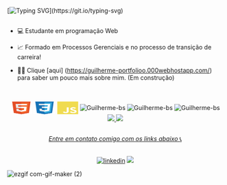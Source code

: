 [![Typing SVG](https://readme-typing-svg.herokuapp.com/?color=C0C0C0&size=35&center=true&vCenter=true&width=1000&lines=Olá,+eu+sou+o+Guilherme+Gonçalves+🖖🏻;)](https://git.io/typing-svg) 

##

- 💻 Estudante em programação Web <br>
<!--💻Estudando Desenvolvimento WEB no SENAC-RJ <br>
 Estudando HTML, CSS, Javascript, Bootstrap, PHP e SQL <br> -->
- 📈 Formado em Processos Gerenciais e no processo de transição de carreira!
<!-- Apaixonado por tecnologia e focado em dar continuidade na transição para a área <br> -->
- 🕵️‍♂️ Clique [aqui] (https://guilherme-portfolioo.000webhostapp.com/) para saber um pouco mais sobre mim. (Em construção)
<!-- Em construção -->
##

<div align="center" style="display: inline_block"><br>
  <img align="center" alt="Guilherme-HTML" height="30" width="50" src="https://raw.githubusercontent.com/devicons/devicon/master/icons/html5/html5-original.svg">
  <img align="center" alt="Guilherme-CSS" height="30" width="50" src="https://raw.githubusercontent.com/devicons/devicon/master/icons/css3/css3-original.svg">
  <img align="center" alt="Guilherme-Js" height="30" width="50" src="https://raw.githubusercontent.com/devicons/devicon/master/icons/javascript/javascript-plain.svg">
  <img align="center" alt="Guilherme-bs" height="35" width="50" src="https://cdn.jsdelivr.net/gh/devicons/devicon/icons/bootstrap/bootstrap-original.svg" />
  <img align="center" alt="Guilherme-bs" height="55" width="65" src="https://cdn.jsdelivr.net/gh/devicons/devicon/icons/php/php-plain.svg" />
  <img align="center" alt="Guilherme-bs" height="60" width="65" src="https://cdn.jsdelivr.net/gh/devicons/devicon/icons/mysql/mysql-original-wordmark.svg" />
  


<div align="center">
<a href="https://github.com/guigonca">
  <img height="160em " src="https://github-readme-stats.vercel.app/api?username=guigonca&show_icons=true&theme=kacho_ga&include_all_commits=true&count_private=true"/>
  <img height="160em" src="https://github-readme-stats.vercel.app/api/top-langs/?username=guigonca&layout=compact&langs_count=7&theme=kacho_ga"/>
</div>
          
  ##
  <div align="center">
   <i> Entre em contato comigo com os links abaixo </i> 📞 
    <br>
    <br>
    </div>
  

  [![linkedin](https://img.shields.io/badge/LinkedIn-0077B5?style=for-the-badge&logo=linkedin&logoColor=white)](https://www.linkedin.com/in/guilherme-pgx/)
<a href="http://api.whatsapp.com/send?1=pt_BR&phone=5521986004671" target="_blank"><img src="https://img.shields.io/badge/WhatsApp-25D366?style=for-the-badge&logo=whatsapp&logoColor=white" target="_blank"></a>
          
  </div>
 
![ezgif com-gif-maker (2)](https://user-images.githubusercontent.com/86698354/204107230-f98dd388-d9d9-44ef-bd72-1a132856a745.gif)

  ##
  


